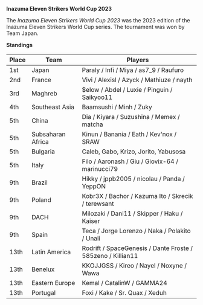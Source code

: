 ******Inazuma Eleven Strikers World Cup 2023******

The *Inazuma Eleven Strikers World Cup 2023* was the 2023 edition of the Inazuma Eleven Strikers World Cup series.
The tournament was won by Team Japan. 

**Standings**

| Place | Team | Players |
| - | - | - |
| 1st | Japan | Paraly / Infi / Miya / as7_9 / Raufuro |
| 2nd | France | Vivi / Alexisl / Azyck / Mathiuze / nayth |
| 3rd | Maghreb | $elow / Abdel / Luxie / Pinguin / Saikyoo11 |
| 4th | Southeast Asia | Baamsushi / Minh / Zuky |
| 5th | China | Dia / Kiyara / Suzushina / Memex / matcha |
| 5th | Subsaharan Africa | Kinun / Banania / Eath / Kev'nox / SRAW |
| 5th | Bulgaria | Caleb, Gabo, Krizo, Jorito, Yabusosa |
| 5th | Italy | Filo / Aaronash / Giu / Giovix-64 / marinucci79 |
| 9th | Brazil | Hikky / jppb2005 / nicolau / Panda / YeppON |
| 9th | Poland | Kobr3X / Bachor / Kazuma Ito / Skrecik / terewsant |
| 9th | DACH | Milozaki / Dani11 / Skipper / Haku / Kaiser |
| 9th | Spain | Teca / Jorge Lorenzo / Naka / Polakito / Unaii |
| 13th | Latin America | Rodrift / SpaceGenesis / Dante Froste / 585zeno / Killian11 |
| 13th | Benelux | KKOJJGSS / Kireo / Nayel / Noxyne / Wawa |
| 13th | Eastern Europe | Kemal / CatalinW / GAMMA24 |
| 13th | Portugal | Foxi / Kake / Sr. Quax / Xeduh |
